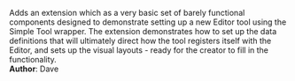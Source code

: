 Adds an extension which as a very basic set of barely functional components designed to demonstrate setting up a new Editor tool using the Simple Tool wrapper.  The extension demonstrates how to set up the data definitions that will ultimately direct how the tool registers itself with the Editor, and sets up the visual layouts - ready for the creator to fill in the functionality.<br> **Author**: Dave